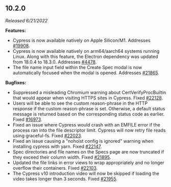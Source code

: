 ## 10.2.0

_Released 6/21/2022_

**Features:**

- Cypress is now available natively on Apple Silicon/M1. Addresses
  [#19908](https://github.com/cypress-io/cypress/issues/19908).
- Cypress is now available natively on arm64/aarch64 systems running Linux.
  Along with this feature, the Electron dependency was updated from 18.0.4 to
  18.3.0. Addresses [#4478](https://github.com/cypress-io/cypress/issues/4478).
- The file name input field within the Create Spec modal is now automatically
  focused when the modal is opened. Addresses
  [#21865](https://github.com/cypress-io/cypress/issues/21865).

**Bugfixes:**

- Suppressed a misleading Chromium warning about CertVerifyProcBuiltin that
  would appear when visiting HTTPS sites in Cypress. Fixed
  [#22128](https://github.com/cypress-io/cypress/discussions/22128).
- Users will be able to see the custom reason-phrase in the HTTP response if the
  custom reason-phrase is set. Otherwise, a default status message is returned
  based on the corresponding status code as earlier. Fixed
  [#16973](https://github.com/cypress-io/cypress/issues/16973).
- Fixed an issue where Cypress would crash with an EMFILE error if the process
  ran into the file descriptor limit. Cypress will now retry file reads using
  graceful-fs. Fixed
  [#22023](https://github.com/cypress-io/cypress/issues/22023).
- Fixed an issue causing a "nohoist config is ignored" warning when installing
  cypress with yarn. Fixed
  [#22147](https://github.com/cypress-io/cypress/issues/22147).
- Spec directories and file names on the Specs page are now truncated if they
  exceed their column width. Fixed
  [#21895](https://github.com/cypress-io/cypress/issues/21895).
- Updated the file links in error views to wrap appropriately and no longer
  overflow their containers. Fixed
  [#22103](https://github.com/cypress-io/cypress/issues/22103).
- The Cypress v10 introduction video will now be skipped if loading the video
  takes longer than 3 seconds. Fixed
  [#21955](https://github.com/cypress-io/cypress/issues/21955).
